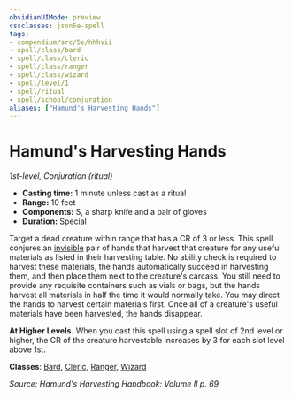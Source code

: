 ```yaml
---
obsidianUIMode: preview
cssclasses: json5e-spell
tags:
- compendium/src/5e/hhhvii
- spell/class/bard
- spell/class/cleric
- spell/class/ranger
- spell/class/wizard
- spell/level/1
- spell/ritual
- spell/school/conjuration
aliases: ["Hamund's Harvesting Hands"]
---
```

# Hamund's Harvesting Hands
*1st-level, Conjuration (ritual)*  

- **Casting time:** 1 minute unless cast as a ritual
- **Range:** 10 feet
- **Components:** S, a sharp knife and a pair of gloves
- **Duration:** Special

Target a dead creature within range that has a CR of 3 or less. This spell conjures an [invisible](/compendium/rules/conditions.md#invisible) pair of hands that harvest that creature for any useful materials as listed in their harvesting table. No ability check is required to harvest these materials, the hands automatically succeed in harvesting them, and then place them next to the creature's carcass. You still need to provide any requisite containers such as vials or bags, but the hands harvest all materials in half the time it would normally take. You may direct the hands to harvest certain materials first. Once all of a creature's useful materials have been harvested, the hands disappear.

**At Higher Levels.** When you cast this spell using a spell slot of 2nd level or higher, the CR of the creature harvestable increases by 3 for each slot level above 1st.

**Classes**: [Bard](compendium/classes/bard.md), [Cleric](compendium/classes/cleric.md), [Ranger](compendium/classes/ranger.md), [Wizard](compendium/classes/wizard.md)

*Source: Hamund's Harvesting Handbook: Volume II p. 69*